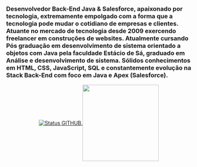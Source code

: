 ### Desenvolvedor Back-End Java & Salesforce, apaixonado por tecnologia, extremamente empolgado com a forma que a tecnologia pode mudar o cotidiano de empresas e clientes. Atuante no mercado de tecnologia desde 2009 exercendo freelancer em construções de  websites. Atualmente cursando Pós graduação em desenvolvimento de sistema orientado a objetos com Java  pela faculdade Estácio de Sá, graduado em Análise e desenvolvimento de sistema. Sólidos conhecimentos em HTML, CSS, JavaScript, SQL e constantemente evolução na Stack  Back-End com foco em Java e Apex (Salesforce). 

<p align="center">
<a href="https://github.com/renatoabatista/">
  <img align="center" src="https://github-readme-stats.vercel.app/api?username=renatoabatista&show_icons=true&theme=radical&line_height=27&count_private=true&title_color=ffffff&text_color=c9cacc&icon_color=2bbc8a&bg_color=1d1f21" alt="Status GITHUB" />
</a>
  
  <a href="https://github.com/renatoabatista">
  <img align="center" src="https://github-readme-stats.vercel.app/api/top-langs/?username=renatoabatista&hide=python&title_color=ffffff&text_color=c9cacc&icon_color=2bbc8a&bg_color=1d1f21" height="207px" />
</a>

